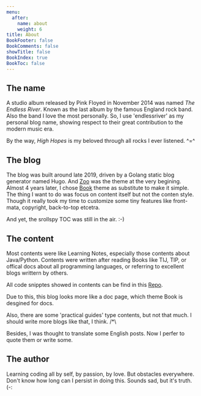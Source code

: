 ```yaml
---
menu:
  after:
    name: about
    weight: 6
title: About
BookFooter: false
BookComments: false
showTitle: false
BookIndex: true
BookToc: false
---
```


##  The name

A studio album released by Pink Floyed in November 2014 was named *The Endless River*. Known as the last album by the famous England rock band. Also the band I love the most personally. So, I use 'endlessriver' as my personal blog name, showing respect to their great contribution to the modern music era.

By the way, *High Hopes* is my beloved through all rocks I ever listened. ^=^

## The blog

The blog was built around late 2019, driven by a Golang static blog generator named Hugo. And [Zoo](https://github.com/zzossig/hugo-theme-zzo) was the theme at the very begining. Almost 4 years later, I chose [Book](https://github.com/alex-shpak/hugo-book) theme as substitute to make it simple. The thing I want to do was focus on content itself but not the conten style. Though it really took my time to customize some tiny features like front-mata, copyright, back-to-top etcetra.

And yet, the srollspy TOC was still in the air. :-)

## The content

Most contents were like Learning Notes, especially those contents about Java/Python. Contents were written after reading Books like TIJ, TIP, or offical docs about all programming languages, or referring to excellent blogs writtern by others.

All code snipptes showed in contents can be find in this [Repo](https://github.com/wangy325/java-review).

Due to this, this blog looks more like a doc page, which theme Book is desgined for docs.

Also, there are some 'practical guides' type contents, but not that much. I should write more blogs like that, I think. /*\

Besides, I was thought to translate some English posts. Now I perfer to quote them or write some.

## The author

Learning coding all by self, by passion, by love. But obstacles everywhere. Don't know how long can I persist in doing this.  Sounds sad, but it's truth. (-:

